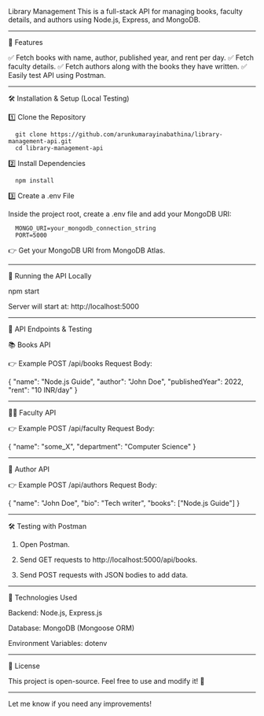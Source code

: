 Library Management 
This is a full-stack API for managing books, faculty details, and authors using Node.js, Express, and MongoDB.

---

📌 Features

✅ Fetch books with name, author, published year, and rent per day.
✅ Fetch faculty details.
✅ Fetch authors along with the books they have written.
✅ Easily test API using Postman.

---

🛠 Installation & Setup (Local Testing)

1️⃣ Clone the Repository

```
  git clone https://github.com/arunkumarayinabathina/library-management-api.git
  cd library-management-api
```

2️⃣ Install Dependencies
```
  npm install
```

3️⃣ Create a .env File

Inside the project root, create a .env file and add your MongoDB URI:

```
  MONGO_URI=your_mongodb_connection_string
  PORT=5000

```

👉 Get your MongoDB URI from MongoDB Atlas.

---

🚀 Running the API Locally

npm start

Server will start at: http://localhost:5000

---

📡 API Endpoints & Testing

📚 Books API

👉 Example POST /api/books Request Body:

{
  "name": "Node.js Guide",
  "author": "John Doe",
  "publishedYear": 2022,
  "rent": "10 INR/day"
}


---

👨‍🏫 Faculty API

👉 Example POST /api/faculty Request Body:

{
  "name": "some_X",
  "department": "Computer Science"
}


---

📝 Author API

👉 Example POST /api/authors Request Body:

{
  "name": "John Doe",
  "bio": "Tech writer",
  "books": ["Node.js Guide"]
}


---

🛠 Testing with Postman

1. Open Postman.


2. Send GET requests to http://localhost:5000/api/books.


3. Send POST requests with JSON bodies to add data.


---

📌 Technologies Used

Backend: Node.js, Express.js

Database: MongoDB (Mongoose ORM)

Environment Variables: dotenv


---

📜 License

This project is open-source. Feel free to use and modify it! 🚀


---

Let me know if you need any improvements!
